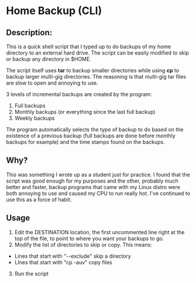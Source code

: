 # Home Backup (CLI)

## Description:

This is a quick shell script that I typed up to do backups of my home
directory to an external hard drive. The script can be easily modified
to skip or backup any directory in $HOME.

The script itself uses __tar__ to backup smaller directories while using
 __cp__ to backup larger multi-gig directories. The reasoning is that
 multi-gig tar files are slow to open and annoying to use.

3 levels of incremental backups are created by the program:
1. Full backups
2. Monthly backups (or everything since the last full backup)
3. Weekly backups

The program automatically selects the type of backup to do based on the
existence of a previous backup (full backups are done before monthly
backups for example) and the time stamps found on the backups.

## Why?

This was something I wrote up as a student just for practice. I found
that the script was good enough for my purposes and the other, probably
much better and faster, backup programs that came with my Linux distro
were both annoying to use and caused my CPU to run really hot. I've 
continued to use this as a force of habit.

## Usage

1. Edit the DESTINATION location, the first uncommented line right at the
top of the file, to point to where you want your backups to go.
2. Modify the list of directories to skip or copy. This means:
  - Lines that start with "--exclude" skip a directory
  - LInes that start with  "cp  -auv" copy files
 3. Run the script
